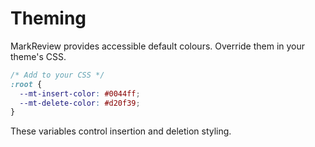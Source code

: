 # Theming

MarkReview provides accessible default colours. Override them in your theme's CSS.

```css
/* Add to your CSS */
:root {
  --mt-insert-color: #0044ff;
  --mt-delete-color: #d20f39;
}
```

These variables control insertion and deletion styling.
